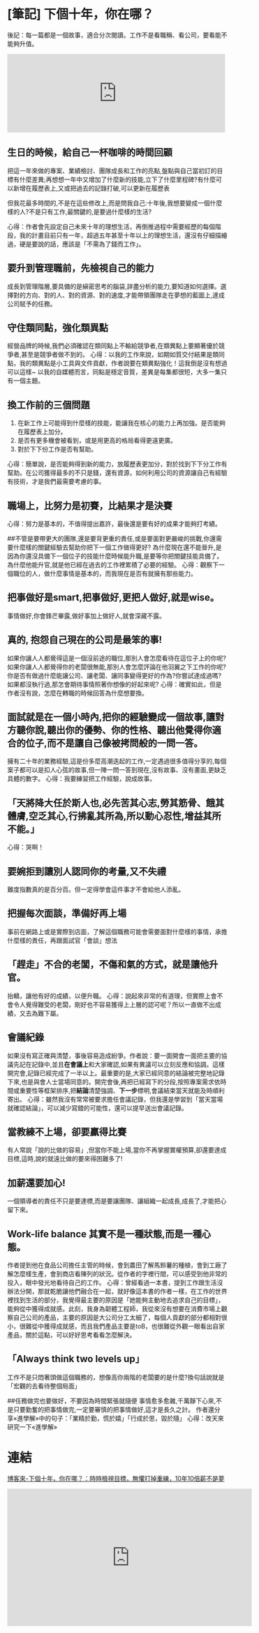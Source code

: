 # [筆記] 下個十年，你在哪？


後記：每一篇都是一個故事，適合分次閱讀。工作不是看職稱、看公司，要看能不能夠升值。

<!--more-->

<iframe src="https://open.firstory.me/embed/story/clhxl97m801f801v98fhm6mlc" height="180" width="99%" frameborder="0" scrolling="no"></iframe>

## 生日的時候，給自己一杯咖啡的時間回顧
把這一年來做的專案、業績檢討、團隊成長和工作的亮點,盤點與自己當初訂的目標有什麼差異;再想想一年中又增加了什麼新的技能,立下了什麼里程碑?有什麼可以新增在履歷表上,又或把過去的記錄打破,可以更新在履歷表

但我花最多時間的,不是在這些修改上,而是問我自己:十年後,我想要變成一個什麼樣的人?不是只有工作,最關鍵的,是要過什麼樣的生活?

心得：作者會先設定自己未來十年的理想生活，再倒推過程中需要經歷的每個階段，我的計畫目前只有一年，超過五年甚至十年以上的理想生活，還沒有仔細描繪過，硬是要說的話，應該是「不需為了錢而工作」。

## 要升到管理職前，先檢視自己的能力
成長到管理階層,要具備的是縝密思考的腦袋,詳盡分析的能力,要知道如何選擇。選擇對的方向、對的人、對的資源、對的速度,才能帶領團隊走在夢想的藍圖上,達成公司賦予的任務。

## 守住類同點，強化類異點
經營品牌的時候,我們必須確認在類同點上不輸給競爭者,在類異點上要顯著優於競爭者,甚至是競爭者做不到的。
心得：以我的工作來說，如期如質交付結果是類同點，我的類異點是小工具與文件貢獻，作者說要在類異點強化！這我倒是沒有想過可以這樣~
以我的自媒體而言，同點是穩定音質，差異是每集都很短，大多一集只有一個主題。

## 換工作前的三個問題
1. 在新工作上可能得到什麼樣的技能，能讓我在核心的能力上再加強。是否能夠在履歷表上加分。
2. 是否有更多機會被看到，或是用更高的格局看得更遠更廣。
3. 對於下下份工作是否有幫助。

心得：簡單說，是否能夠得到新的能力，放履歷表更加分，對於找到下下分工作有幫助。在公司獲得最多的不只是錢，還有資源，如何利用公司的資源讓自己有經驗有技術，才是我們最需要考慮的事。

## 職場上，比努力是初賽，比結果才是決賽
心得：努力是基本的，不值得提出嘉許，最後還是要有好的成果才能夠打考績。

##不管是要帶更大的團隊,還是要背更重的責任,或是要面對更嚴峻的挑戰,你還需要什麼樣的關鍵經驗去幫助你把下一個工作做得更好?
為什麼現在還不能晉升,是因為你還沒具備下一個位子的技能什麼時候能升職,是要等你把關鍵技能具備了。
為什麼他能升官,就是他已經在過去的工作裡累積了必要的經驗。
心得：觀察下一個職位的人，做什麼事情是基本的，而我現在是否有就擁有那些能力。

## 把事做好是smart,把事做好,更把人做好,就是wise。
事情做好,你會鋒芒畢露,做好事加上做好人,就會深藏不露。

## 真的, 抱怨自己現在的公司是最笨的事!
如果你讓人人都覺得這是一個沒前途的職位,那別人會怎麼看待在這位子上的你呢?如果你讓人人都覺得你的老闆很無能,那別人會怎麼評論在他羽翼之下工作的你呢?
你是否有做過什麼能讓公司、讓老闆、讓同事變得更好的作為?你嘗試達成過嗎?如果都沒執行過,那怎會期待事情照著你想像的好起來呢?
心得：確實如此，但是作者沒有說，怎麼在轉職的時候回答為什麼想要換。

## 面試就是在一個小時內,把你的經驗變成一個故事,讓對方聽你說,聽出你的優勢、你的性格、聽出他覺得你適合的位子,而不是讓自己像被拷問般的一問一答。
擁有二十年的業務經驗,這是份多麼高潮迭起的工作,一定遇過很多值得分享的,每個案子都可以是扣人心弦的故事,但一陣一問一答到現在,沒有故事、沒有畫面,更缺乏具體的數字。
心得：我要練習把工作經驗，說成故事。

## 「天將降大任於斯人也,必先苦其心志,勞其筋骨、餓其體膚,空乏其心,行拂亂其所為,所以動心忍性,增益其所不能。」
心得：哭啊！

## 要婉拒到讓別人認同你的考量,又不失禮
難度指數真的是百分百。但一定得學會這件事才不會給他人添亂。

## 把握每次面談，準備好再上場
事前在網路上或是實際到店面，了解這個職務可能會需要面對什麼樣的事情，承擔什麼樣的責任，再跟面試官「會談」想法

## 「趕走」不合的老闆，不傷和氣的方式，就是讓他升官。
抬轎，讓他有好的成績，以便升職。
心得：說起來非常的有道理，但實際上會不會令人覺得難受的老闆，剛好也不容易獲得上上層的認可呢？所以一直做不出成績，又去為難下屬。

## 會議紀錄
如果沒有寫正確與清楚，事後容易造成紛爭。作者說：要一面開會一面把主要的協議先記在記錄中,並且**在會議上**和大家確認,如果有異議可以立刻反應和協調。這樣開完會,記錄已經完成了一半以上。最重要的是,大家已經同意的結論被完整地記錄下來,也是與會人士當場同意的。開完會後,再把已經寫下的分段,按照專案需求依時間或重要性等框架排序,把**結論**清楚強調、**下一步**標明,會議結束當天就能及時順利寄出。
心得：雖然我沒有常常被要求擔任會議記錄，但我還是學習到「當天當場就確認結論」，可以減少寫錯的可能性，還可以提早送出會議記錄。

## 當教練不上場，卻要贏得比賽
有人常說「說的比做的容易」,但當你不能上場,當你不再掌握實權預算,卻還要達成目標,這時,說的就遠比做的要來得困難多了!

## 加薪還要加心!
一個領導者的責任不只是要達標,而是要讓團隊、讓組織一起成長,成長了,才能把心留下來。

## Work-life balance 其實不是一種狀態,而是一種心態。
作者提到他在食品公司擔任主管的時候，會到農田了解馬鈴薯的種植，會到工廠了解怎麼樣生產，會到商店看陳列的狀況。從作者的字裡行間，可以感受到他非常的投入，眼中發光地看待自己的工作。
心得：曾經看過一本書，提到工作跟生活沒辦法分開，那就乾脆讓他們融合在一起，就好像這本書的作者一樣，在工作的世界裡找到生活的部分，我覺得最主要的原因是「她能夠主動地去追求自己的目標」，能夠從中獲得成就感。此刻，我身為韌體工程師，我從來沒有想要在消費市場上觀察自己公司的產品，主要的原因是大公司分工太細了，每個人貢獻的部分都相對很小，很難從中獲得成就感，而且我們產品主要是toB，也很難從外觀一眼看出自家產品，關於這點，可以好好思考看看怎麼解決。

## 「Always think two levels up」
工作不是只悶著頭做這個職務的，想像高你兩階的老闆要的是什麼?換句話說就是「宏觀的去看待整個局面」

##任務做完也要做好，不要因為時間緊張就隨便
事情愈多愈雜,千萬靜下心來,不是只要勤奮的把事情做完,一定要審慎的把事情做好,這才是長久之計。
作者還分享«進學解»中的句子：「業精於勤，慌於嬉」「行成於思，毀於隨」
心得：改天來研究一下«進學解»


# 連結
[博客來-下個十年，你在哪？：時時檢視目標，無懼打掉重練，10年10倍薪不是夢](https://www.books.com.tw/products/0010802580)

<iframe width="560" height="315" src="https://www.youtube.com/embed/d4pbWz6Y8YU" title="YouTube video player" frameborder="0" allow="accelerometer; autoplay; clipboard-write; encrypted-media; gyroscope; picture-in-picture; web-share" allowfullscreen></iframe>
